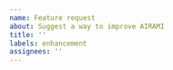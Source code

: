```yaml
---
name: Feature request
about: Suggest a way to improve AIRAMI
title: ''
labels: enhancement
assignees: ''
---
```

